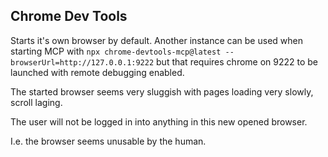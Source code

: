 
## Chrome Dev Tools

Starts it's own browser by default. Another instance can be used when starting MCP with `npx chrome-devtools-mcp@latest --browserUrl=http://127.0.0.1:9222` but that requires chrome on 9222 to be launched with remote debugging enabled.

The started browser seems very sluggish with pages loading very slowly, scroll laging.

The user will not be logged in into anything in this new opened browser.

I.e. the browser seems unusable by the human.

